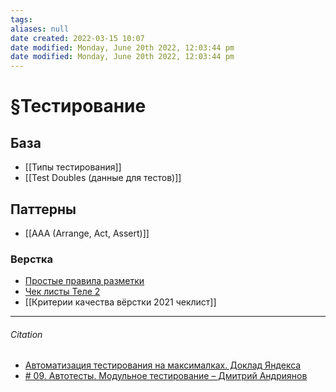 ```yaml
---
tags: 
aliases: null
date created: 2022-03-15 10:07
date modified: Monday, June 20th 2022, 12:03:44 pm
date modified: Monday, June 20th 2022, 12:03:44 pm
---
```


# §Тестирование

## База

- [[Типы тестирования]]
- [[Test Doubles (данные для тестов)]]

## Паттерны

- [[AAA (Arrange, Act, Assert)]]

### Верстка

- [Простые правила разметки](http://yoksel.github.io/easy-markup/check-code/)
- [Чек листы Teле 2](https://design.tele2.ru/)
- [[Критерии качества вёрстки 2021 чеклист]]

---
###### Citation

- [Автоматизация тестирования на максималках. Доклад Яндекса](https://habr.com/ru/company/yandex/blog/506094/)
- [# 09. Автотесты. Модульное тестирование – Дмитрий Андриянов](https://www.youtube.com/watch?v=DFLXBdfnAeE&list=PLKaafC45L_SSUUku_N10BBkVWXkKzqZFI&index=9)

